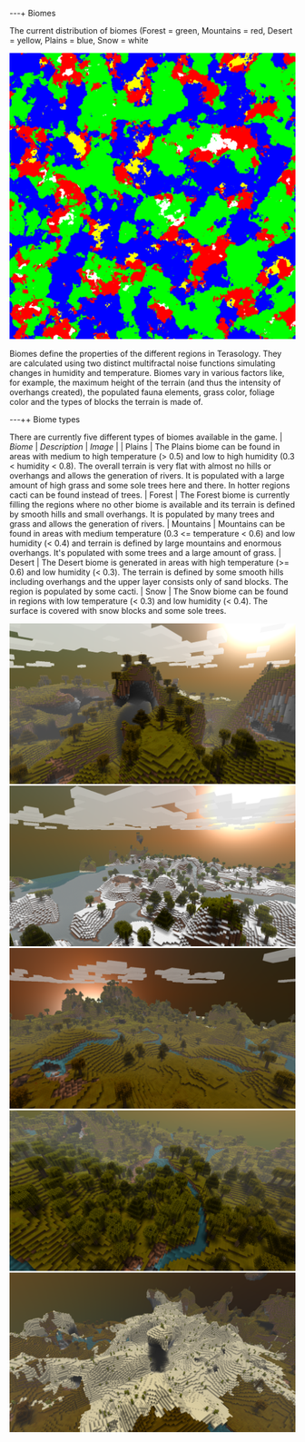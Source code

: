 
---+ Biomes

The current distribution of biomes (Forest = green, Mountains = red, Desert = yellow, Plains = blue, Snow = white

![Biome map](BiomeMap.png)

Biomes define the properties of the different regions in Terasology. They are calculated using two distinct multifractal noise functions simulating changes in humidity and temperature. Biomes vary in various factors like, for example, the maximum height of the terrain (and thus the intensity of overhangs created), the populated fauna elements, grass color, foliage color and the types of blocks the terrain is made of.

---++ Biome types

There are currently five different types of biomes available in the game.
| *Biome* | *Description* | *Image* |
| Plains | The Plains biome can be found in areas with medium to high temperature (&gt; 0.5) and low to high humidity (0.3 &lt; humidity &lt; 0.8). The overall terrain is very flat with almost no hills or overhangs and allows the generation of rivers. It is populated with a large amount of high grass and some sole trees here and there. In hotter regions cacti can be found instead of trees.
| Forest | The Forest biome is currently filling the regions where no other biome is available and its terrain is defined by smooth hills and small overhangs. It is populated by many trees and grass and allows the generation of rivers.
| Mountains | Mountains can be found in areas with medium temperature (0.3 &lt;= temperature &lt; 0.6) and low humidity (&lt; 0.4) and terrain is defined by large mountains and enormous overhangs. It's populated with some trees and a large amount of grass.
| Desert | The Desert biome is generated in areas with high temperature (&gt;= 0.6) and low humidity (&lt; 0.3). The terrain is defined by some smooth hills including overhangs and the upper layer consists only of sand blocks. The region is populated by some cacti.
| Snow | The Snow biome can be found in regions with low temperature (&lt; 0.3) and low humidity (&lt; 0.4). The surface is covered with snow blocks and some sole trees.

![Mountains](BiomeMountains.png)
![Snow](BiomeSnow.png)
![Plains](BiomePlains.png)
![Forest](BiomeForest.png)
![Desert](BiomeDesert.png)
